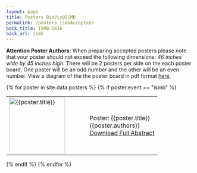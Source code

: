 ```yaml
---
layout: page
title: Posters BioVis@ISMB
permalink: /posters_ismbAccepted/
back_title: ISMB 2016
back_url: ismb
---
```

**Attention Poster Authors:**
When preparing accepted posters please note that your poster should not exceed the following dimensions: *46 inches wide by 45 inches high*. There will be 2 posters per side on the each poster board. One poster will be an odd number and the other will be an even number. View a diagram of the the poster board in pdf format [here](http://www.iscb.org/images/stories/ismb2016/downloads/ISMB2016-PosterSampler.pdf).


{% for poster in site.data.posters %}
{% if poster.event == "ismb" %}
<div class ="talk">
  <table>
  <tr>
    <td width="200px">
      <a href ="{{ site.baseurl}}/files/{{poster.image}}"> <img style="padding-right: 10px;" src="{{ site.baseurl }}/files/{{poster.image}}" alt="{{poster.title}}" height="150" width="150"></a>
    </td>
  <td>
    <div class="ttitle">Poster: {{poster.title}}</div>
    <div><span class="tspeaker">{{poster.authors}}</span></div>
    <div><span><a href="{{ site.baseurl}}/files/{{poster.abstract}}">Download Full Abstract</a></span></div>
  </td>
  </tr>
  </table>
  <!--
  <div class="clearfix float-my-children">
    <div><img src="{{ site.baseurl }}/files/{{poster.image}}" alt="{{poster.title}}" height="125" width="125"></div>
    <div>
      <div class="ttitle">Poster: {{poster.title}}</div>
      <div><span class="tspeaker">{{poster.authors}}</span></div>
      <div><span><a href="{{ site.baseurl}}/files/{{poster.abstract}}">Download
          Full Abstract</a></span></div>
    </div>
  </div>
  -->
</div>

{% endif %}
{% endfor %}

